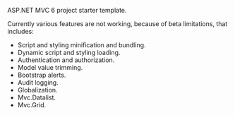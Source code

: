 ASP.NET MVC 6 project starter template.

Currently various features are not working, because of beta limitations, that includes:
- Script and styling minification and bundling.
- Dynamic script and styling loading.
- Authentication and authorization.
- Model value trimming.
- Bootstrap alerts.
- Audit logging.
- Globalization.
- Mvc.Datalist.
- Mvc.Grid.
